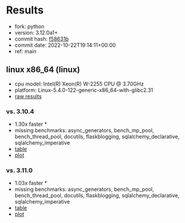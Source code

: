 # Results

- fork: python
- version: 3.12.0a1+
- commit hash: [f58631b](https://github.com/python/cpython/commit/f58631b)
- commit date: 2022-10-22T19:14:11+00:00
- ref: main

## linux x86_64 (linux)

- cpu model: Intel(R) Xeon(R) W-2255 CPU @ 3.70GHz
- platform: Linux-5.4.0-122-generic-x86_64-with-glibc2.31
- [raw results](bm-20221022-linux-x86_64-python-main-3.12.0a1%2B-f58631b.json)

### vs. 3.10.4

- 1.30x faster \*
- missing benchmarks: async_generators, bench_mp_pool, bench_thread_pool, docutils, flaskblogging, sqlalchemy_declarative, sqlalchemy_imperative
- [table](bm-20221022-linux-x86_64-python-main-3.12.0a1%2B-f58631b-vs-3.10.4.md)
- [plot](bm-20221022-linux-x86_64-python-main-3.12.0a1%2B-f58631b-vs-3.10.4.png)

### vs. 3.11.0

- 1.03x faster \*
- missing benchmarks: async_generators, bench_mp_pool, bench_thread_pool, docutils, flaskblogging, sqlalchemy_declarative, sqlalchemy_imperative
- [table](bm-20221022-linux-x86_64-python-main-3.12.0a1%2B-f58631b-vs-3.11.0.md)
- [plot](bm-20221022-linux-x86_64-python-main-3.12.0a1%2B-f58631b-vs-3.11.0.png)

